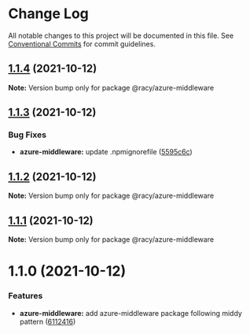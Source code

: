 # Change Log

All notable changes to this project will be documented in this file.
See [Conventional Commits](https://conventionalcommits.org) for commit guidelines.

## [1.1.4](https://github.com/diegoazh/racy/compare/@racy/azure-middleware@1.1.3...@racy/azure-middleware@1.1.4) (2021-10-12)

**Note:** Version bump only for package @racy/azure-middleware





## [1.1.3](https://github.com/diegoazh/racy/compare/@racy/azure-middleware@1.1.2...@racy/azure-middleware@1.1.3) (2021-10-12)


### Bug Fixes

* **azure-middleware:** update .npmignorefile ([5595c6c](https://github.com/diegoazh/racy/commit/5595c6c870536acf3608615452fe7a63c310a1af))





## [1.1.2](https://github.com/diegoazh/racy/compare/@racy/azure-middleware@1.1.1...@racy/azure-middleware@1.1.2) (2021-10-12)

**Note:** Version bump only for package @racy/azure-middleware





## [1.1.1](https://github.com/diegoazh/racy/compare/@racy/azure-middleware@1.1.0...@racy/azure-middleware@1.1.1) (2021-10-12)

**Note:** Version bump only for package @racy/azure-middleware





# 1.1.0 (2021-10-12)


### Features

* **azure-middleware:** add azure-middleware package following middy pattern ([6112416](https://github.com/diegoazh/racy/commit/61124169fa2acafd0f4fac331c6a15a18d79455a))
